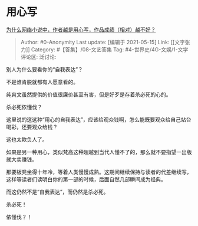 # 用心写
[为什么网络小说中，作者越是用心写，作品成绩（相对）越不好？](https://www.zhihu.com/question/318443192/answer/1837304238)

> Author: #0-Anonymity
> Last update: [编辑于 2021-05-15]
> Link: [[文字张力]]
> Category: #【答集】/08-文艺答集
> Tag: #4-世界史/4G-文娱/1-文学
> 评论区:
> 泛讨论:

别人为什么要看你的“自我表达”？

不是谁肯脱就都有人愿意看的。

纯爽文虽然提供的价值很廉价甚至有害，但是好歹是存着杀必死的心的。

杀必死侬懂伐？

这里说的这这种“用心的自我表达”，应该给观众钱啊，怎么能既要观众给自己站台喝彩，还要观众给钱？

这也太欺负人了。

如果是另一种用心，类似梵高这种超越到当代人懂不了的，那么就不要指望一出版就大卖赚钱。

那要板凳坐得十年冷，等着人类慢慢成熟。这期间继续保持与读者的代差继续写，这样等读者们读明白你的第一部的时候，后面自然几部瞬间成为经典。

而这仍然不是“自我表达”，而仍然是杀必死。

杀必死！

侬懂伐？！
